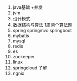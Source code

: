 1. java基础 +并发 
2. jvm   
3. 设计模式  
4. 数据结构与算法 1周两个算法题
5. spring springmvc springboot
6. mybatis   
7. mysql  
8. redis   
9. es    
10. zookeeper
11. linux
12. springcloud 了解
13. ngnix


